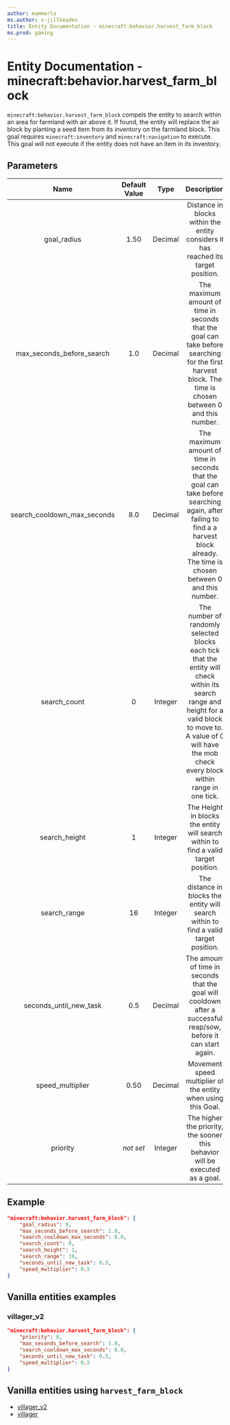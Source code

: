 ```yaml
---
author: mammerla
ms.author: v-jillheaden
title: Entity Documentation - minecraft:behavior.harvest_farm_block
ms.prod: gaming
---
```


# Entity Documentation - minecraft:behavior.harvest_farm_block

`minecraft:behavior.harvest_farm_block` compels the entity to search within an area for farmland with air above it. If found, the entity will replace the air block by planting a seed item from its inventory on the farmland block. This goal requires `minecraft:inventory` and `minecraft:navigation` to execute. This goal will not execute if the entity does not have an item in its inventory.

## Parameters

| Name| Default Value| Type| Description |
|:-----------:|:-----------:|:-----------:|:-----------:|
| goal_radius| 1.50| Decimal| Distance in blocks within the entity considers it has reached its target position.  |
| max_seconds_before_search| 1.0| Decimal| The maximum amount of time in seconds that the goal can take before searching for the first harvest block. The time is chosen between 0 and this number. |
| search_cooldown_max_seconds| 8.0| Decimal| The maximum amount of time in seconds that the goal can take before searching again, after failing to find a a harvest block already. The time is chosen between 0 and this number. |
| search_count| 0| Integer| The number of randomly selected blocks each tick that the entity will check within its search range and height for a valid block to move to. A value of 0 will have the mob check every block within range in one tick. |
| search_height| 1| Integer| The Height in blocks the entity will search within to find a valid target position. |
| search_range| 16| Integer| The distance in blocks the entity will search within to find a valid target position. |
| seconds_until_new_task| 0.5| Decimal| The amount of time in seconds that the goal will cooldown after a successful reap/sow, before it can start again. |
| speed_multiplier| 0.50| Decimal| Movement speed multiplier of the entity when using this Goal. |
|priority|*not set*|Integer|The higher the priority, the sooner this behavior will be executed as a goal.|

## Example

```json
"minecraft:behavior.harvest_farm_block": {
    "goal_radius": 8,
    "max_seconds_before_search": 1.0,
    "search_cooldown_max_seconds": 8.0,
    "search_count": 0,
    "search_height": 1,
    "search_range": 16,
    "seconds_until_new_task": 0.5,
    "speed_multiplier": 0.5
}
```

## Vanilla entities examples

### villager_v2

```json
"minecraft:behavior.harvest_farm_block": {
    "priority": 8,
    "max_seconds_before_search": 1.0,
    "search_cooldown_max_seconds": 8.0,
    "seconds_until_new_task": 0.5,
    "speed_multiplier": 0.5
}
```

## Vanilla entities using `harvest_farm_block`

- [villager_v2](../../../../Source/VanillaBehaviorPack_Snippets/entities/villager_v2.md)
- [villager](../../../../Source/VanillaBehaviorPack_Snippets/entities/villager.md)
